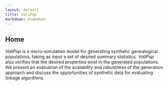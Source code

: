 ```yaml
---
layout: default
title: ValiPop
markdown: kramdown
---
```


## Home

_ValiPop_ is a micro-simulation model for generating synthetic genealogical populations, taking as input a set of desired
summary statistics. _ValiPop_ also verifies that the desired properties exist in the generated
populations. We present an evaluation of the scalability and robustness of the generation approach and discuss the
opportunities of synthetic data for evaluating linkage algorithms.